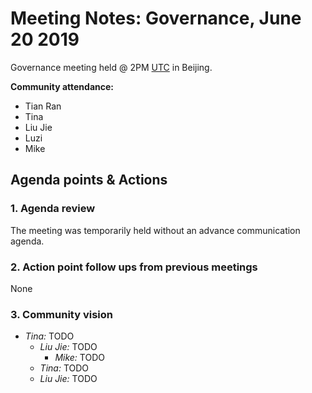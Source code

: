 # Meeting Notes: Governance, June 20 2019

Governance meeting held @ 2PM [UTC](http://www.timebie.com/std/utc.php) in Beijing.

**Community attendance:**

- Tian Ran
- Tina
- Liu Jie
- Luzi
- Mike

## Agenda points & Actions

### 1. Agenda review

The meeting was temporarily held without an advance communication agenda.

### 2. Action point follow ups from previous meetings

None

### 3. Community vision

- _Tina:_ TODO
  - _Liu Jie:_ TODO
    - _Mike:_ TODO
  - _Tina:_ TODO
  - _Liu Jie:_ TODO

